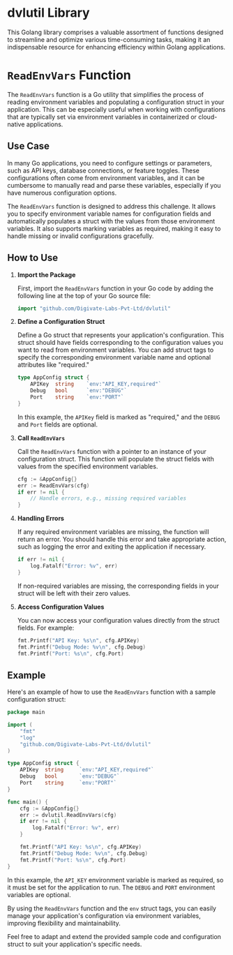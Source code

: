 # dvlutil Library

This Golang library comprises a valuable assortment of functions designed to streamline and optimize various time-consuming tasks, making it an indispensable resource for enhancing efficiency within Golang applications.

# `ReadEnvVars` Function

The `ReadEnvVars` function is a Go utility that simplifies the process of reading environment variables and populating a configuration struct in your application. This can be especially useful when working with configurations that are typically set via environment variables in containerized or cloud-native applications.

## Use Case

In many Go applications, you need to configure settings or parameters, such as API keys, database connections, or feature toggles. These configurations often come from environment variables, and it can be cumbersome to manually read and parse these variables, especially if you have numerous configuration options.

The `ReadEnvVars` function is designed to address this challenge. It allows you to specify environment variable names for configuration fields and automatically populates a struct with the values from those environment variables. It also supports marking variables as required, making it easy to handle missing or invalid configurations gracefully.

## How to Use

1. **Import the Package**

   First, import the `ReadEnvVars` function in your Go code by adding the following line at the top of your Go source file:

   ```go
   import "github.com/Digivate-Labs-Pvt-Ltd/dvlutil"
   ```

2. **Define a Configuration Struct**

   Define a Go struct that represents your application's configuration. This struct should have fields corresponding to the configuration values you want to read from environment variables. You can add struct tags to specify the corresponding environment variable name and optional attributes like "required."

   ```go
   type AppConfig struct {
       APIKey  string    `env:"API_KEY,required"`
       Debug   bool      `env:"DEBUG"`
       Port    string    `env:"PORT"`
   }
   ```

   In this example, the `APIKey` field is marked as "required," and the `DEBUG` and `Port` fields are optional.

3. **Call `ReadEnvVars`**

   Call the `ReadEnvVars` function with a pointer to an instance of your configuration struct. This function will populate the struct fields with values from the specified environment variables.

   ```go
   cfg := &AppConfig{}
   err := ReadEnvVars(cfg)
   if err != nil {
       // Handle errors, e.g., missing required variables
   }
   ```

4. **Handling Errors**

   If any required environment variables are missing, the function will return an error. You should handle this error and take appropriate action, such as logging the error and exiting the application if necessary.

   ```go
   if err != nil {
       log.Fatalf("Error: %v", err)
   }
   ```

   If non-required variables are missing, the corresponding fields in your struct will be left with their zero values.

5. **Access Configuration Values**

   You can now access your configuration values directly from the struct fields. For example:

   ```go
   fmt.Printf("API Key: %s\n", cfg.APIKey)
   fmt.Printf("Debug Mode: %v\n", cfg.Debug)
   fmt.Printf("Port: %s\n", cfg.Port)
   ```

## Example

Here's an example of how to use the `ReadEnvVars` function with a sample configuration struct:

```go
package main

import (
    "fmt"
    "log"
    "github.com/Digivate-Labs-Pvt-Ltd/dvlutil"
)

type AppConfig struct {
    APIKey  string     `env:"API_KEY,required"`
    Debug   bool       `env:"DEBUG"`
    Port    string     `env:"PORT"`
}

func main() {
    cfg := &AppConfig{}
    err := dvlutil.ReadEnvVars(cfg)
    if err != nil {
        log.Fatalf("Error: %v", err)
    }

    fmt.Printf("API Key: %s\n", cfg.APIKey)
    fmt.Printf("Debug Mode: %v\n", cfg.Debug)
    fmt.Printf("Port: %s\n", cfg.Port)
}
```

In this example, the `API_KEY` environment variable is marked as required, so it must be set for the application to run. The `DEBUG` and `PORT` environment variables are optional.

By using the `ReadEnvVars` function and the `env` struct tags, you can easily manage your application's configuration via environment variables, improving flexibility and maintainability.

Feel free to adapt and extend the provided sample code and configuration struct to suit your application's specific needs.
